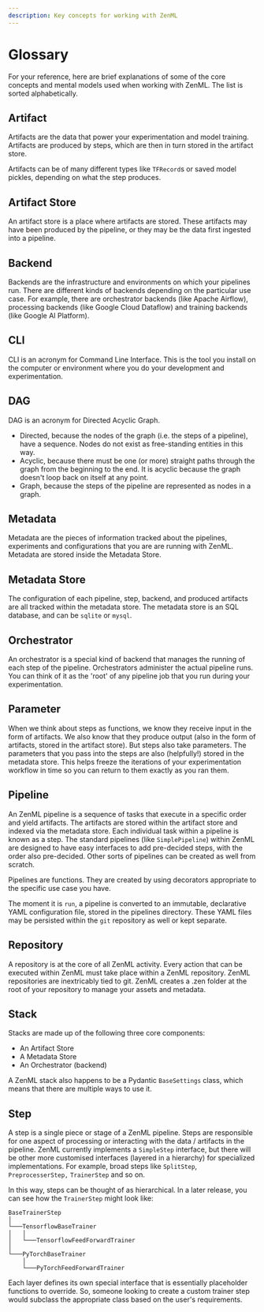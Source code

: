 ```yaml
---
description: Key concepts for working with ZenML
---
```


# Glossary

For your reference, here are brief explanations of some of the core concepts and mental models used when working with ZenML. The list is sorted alphabetically.

## Artifact

Artifacts are the data that power your experimentation and model training. Artifacts are produced by steps, which are then in turn stored in the artifact store.

Artifacts can be of many different types like `TFRecord`s or saved model pickles, depending on what the step produces.

## Artifact Store

An artifact store is a place where artifacts are stored. These artifacts may have been produced by the pipeline, or they may be the data first ingested into a pipeline.

## Backend

Backends are the infrastructure and environments on which your pipelines run. There are different kinds of backends depending on the particular use case. For example, there are orchestrator backends (like Apache Airflow), processing backends (like Google Cloud Dataflow) and training backends (like Google AI Platform).

## CLI

CLI is an acronym for Command Line Interface. This is the tool you install on the computer or environment where you do your development and experimentation.

## DAG

DAG is an acronym for Directed Acyclic Graph.

- Directed, because the nodes of the graph (i.e. the steps of a pipeline), have a sequence. Nodes do not exist as free-standing entities in this way.
- Acyclic, because there must be one (or more) straight paths through the graph from the beginning to the end. It is acyclic because the graph doesn't loop back on itself at any point.
- Graph, because the steps of the pipeline are represented as nodes in a graph.

## Metadata

Metadata are the pieces of information tracked about the pipelines, experiments and configurations that you are are running with ZenML. Metadata are stored inside the Metadata Store.

## Metadata Store

The configuration of each pipeline, step, backend, and produced artifacts are all tracked within the metadata store. The metadata store is an SQL database, and can be `sqlite` or `mysql`.

## Orchestrator

An orchestrator is a special kind of backend that manages the running of each step of the pipeline. Orchestrators administer the actual pipeline runs. You can think of it as the 'root' of any pipeline job that you run during your experimentation.

## Parameter

When we think about steps as functions, we know they receive input in the form of artifacts. We also know that they produce output (also in the form of artifacts, stored in the artifact store). But steps also take parameters. The parameters that you pass into the steps are also (helpfully!) stored in the metadata store. This helps freeze the iterations of your experimentation workflow in time so you can return to them exactly as you ran them.

## Pipeline

An ZenML pipeline is a sequence of tasks that execute in a specific order and yield artifacts. The artifacts are stored within the artifact store and indexed via the metadata store. Each individual task within a pipeline is known as a step. The standard pipelines (like `SimplePipeline`) within ZenML are designed to have easy interfaces to add pre-decided steps, with the order also pre-decided. Other sorts of pipelines can be created as well from scratch.

Pipelines are functions. They are created by using decorators appropriate to the specific use case you have.

The moment it is `run`, a pipeline is converted to an immutable, declarative YAML configuration file, stored in the pipelines directory. These YAML files may be persisted within the `git` repository as well or kept separate.

## Repository

A repository is at the core of all ZenML activity. Every action that can be executed within ZenML must take place within a ZenML repository. ZenML repositories are inextricably tied to git. ZenML creates a .zen folder at the root of your repository to manage your assets and metadata.

## Stack

Stacks are made up of the following three core components:

- An Artifact Store
- A Metadata Store
- An Orchestrator (backend)

A ZenML stack also happens to be a Pydantic `BaseSettings` class, which means that there are multiple ways to use it.

## Step

A step is a single piece or stage of a ZenML pipeline. Steps are responsible for one aspect of processing or interacting with the data / artifacts in the pipeline. ZenML currently implements a `SimpleStep` interface, but there will be other more customised interfaces (layered in a hierarchy) for specialized implementations. For example, broad steps like `SplitStep`, `PreprocesserStep,` `TrainerStep` and so on.

In this way, steps can be thought of as hierarchical. In a later release, you can see how the `TrainerStep` might look like:

```
BaseTrainerStep
│
└───TensorflowBaseTrainer
│   │
│   └───TensorflowFeedForwardTrainer
│
└───PyTorchBaseTrainer
    │
    └───PyTorchFeedForwardTrainer

```

Each layer defines its own special interface that is essentially placeholder functions to override. So, someone looking to create a custom trainer step would subclass the appropriate class based on the user's requirements.
